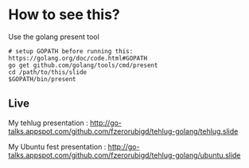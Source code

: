 # How to see this?

Use the golang present tool 
```
# setup GOPATH before running this: https://golang.org/doc/code.html#GOPATH
go get github.com/golang/tools/cmd/present
cd /path/to/this/slide
$GOPATH/bin/present
```

## Live

My tehlug presentation :  http://go-talks.appspot.com/github.com/fzerorubigd/tehlug-golang/tehlug.slide

My Ubuntu fest presentation : http://go-talks.appspot.com/github.com/fzerorubigd/tehlug-golang/ubuntu.slide
